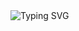 <img src="https://readme-typing-svg.demolab.com?font=Fira+Code&pause=1000&width=535&lines=Hello%2C+I'm+Ibrahim+Abdallah+%2C+Welcome+To+My+Profile+!;I+am+an+aspiring+++Frontend+Developer;Always+learning+new+things" alt="Typing SVG" />

